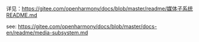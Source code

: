 详见：https://gitee.com/openharmony/docs/blob/master/readme/媒体子系统README.md

see: https://gitee.com/openharmony/docs/blob/master/docs-en/readme/media-subsystem.md
